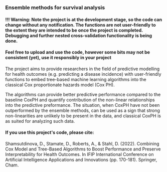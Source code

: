 ### Ensemble methods for survival analysis

#### !!! Warning: Note the project is at the development stage, so the code can change without any notification. The functions are not user-friendly to the extent they are intended to be once the project is completed.  Debugging and further nested cross-validation functionality is being done. 
#### Feel free to upload and use the code, however some bits may not be consistent (yet), use it responsibly in your project 

The project aims to provide researchers in the field of predictive modelling for health outcomes (e.g. predicting a disease incidence) with user-friendly functions to embed tree-based machine learning algorithms into the classical Cox proportionate hazards model (Cox PH). 

The algorithms can provide better predictive performance compared to the baseline CoxPH and quantify contribution of the non-linear relationships into the predictive preformance. The situation, when CoxPH have not been outperformed by the ensemble methods, can be used as a sign that strong non-linearities are unlikely to be present in the data, and classical CoxPH is as suited for analyzing such data.

#### If you use this project's code, please cite:

Shamsutdinova, D., Stamate, D., Roberts, A., & Stahl, D. (2022). Combining Cox Model and Tree-Based Algorithms to Boost Performance and Preserve Interpretability for Health Outcomes. In IFIP International Conference on Artificial Intelligence Applications and Innovations (pp. 170-181). Springer, Cham.

